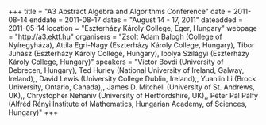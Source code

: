 +++
title = "A3 Abstract Algebra and Algorithms Conference"
date = 2011-08-14
enddate = 2011-08-17
dates = "August 14 - 17, 2011"
dateadded = 2011-05-14
location = "Eszterházy Károly College, Eger, Hungary"
webpage = "http://a3.ektf.hu"
organisers = "Zsolt Adam Balogh (College of Nyíregyháza), Attila Egri-Nagy (Eszterházy Károly College, Hungary), Tibor Juhász (Eszterházy Károly College, Hungary), Ibolya Szilágyi (Eszterházy Károly College, Hungary)"
speakers = "Victor Bovdi (University of Debrecen, Hungary), Ted Hurley (National University of Ireland, Galway, Ireland),, David Lewis (University College Dublin, Ireland),, Yuanlin Li (Brock University, Ontario, Canada),, James D. Mitchell (University of St. Andrews, UK),, Chrystopher Nehaniv (University of Hertfordshire, UK),, Péter Pál Pálfy (Alfréd Rényi Institute of Mathematics, Hungarian Academy, of Sciences, Hungary)"
+++
